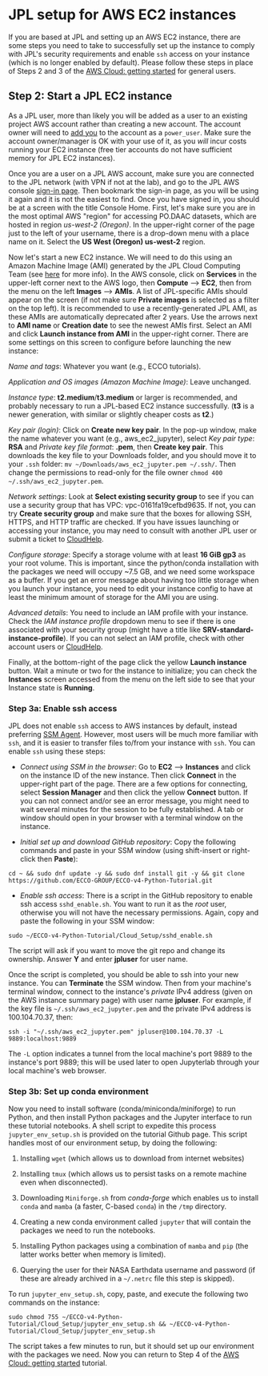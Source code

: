 # JPL setup for AWS EC2 instances

If you are based at JPL and setting up an AWS EC2 instance, there are some steps you need to take to successfully set up the instance to comply with JPL's security requirements and enable `ssh` access on your instance (which is no longer enabled by default). Please follow these steps in place of Steps 2 and 3 of the [AWS Cloud: getting started](https://ecco-v4-python-tutorial.readthedocs.io/AWS_Cloud_getting_started.html) for general users.

## Step 2: Start a JPL EC2 instance

As a JPL user, more than likely you will be added as a user to an existing project AWS account rather than creating a new account. The account owner will need to [add you](https://wiki.jpl.nasa.gov/display/cloudcomputing/Granting+access+to+the+AWS+console+to+other+JPL+users) to the account as a `power_user`. Make sure the account owner/manager is OK with your use of it, as you *will* incur costs running your EC2 instance (free tier accounts do not have sufficient memory for JPL EC2 instances).

Once you are a user on a JPL AWS account, make sure you are connected to the JPL network (with VPN if not at the lab), and go to the JPL AWS console [sign-in page](https://sso3.jpl.nasa.gov/awsconsole). Then bookmark the sign-in page, as you will be using it again and it is not the easiest to find. Once you have signed in, you should be at a screen with the title Console Home. First, let's make sure you are in the most optimal AWS "region" for accessing PO.DAAC datasets, which are hosted in region *us-west-2 (Oregon)*. In the upper-right corner of the page just to the left of your username, there is a drop-down menu with a place name on it. Select the **US West (Oregon)    us-west-2** region.

Now let's start a new EC2 instance. We will need to do this using an Amazon Machine Image (AMI) generated by the JPL Cloud Computing Team (see [here](https://wiki.jpl.nasa.gov/display/cloudcomputing/OS+Pipeline) for more info). In the AWS console, click on **Services** in the upper-left corner next to the AWS logo, then **Compute** --> **EC2**, then from the menu on the left **Images** --> **AMIs**. A list of JPL-specific AMIs should appear on the screen (if not make sure **Private images** is selected as a filter on the top left). It is recommended to use a recently-generated JPL AMI, as these AMIs are automatically deprecated after 2 years. Use the arrows next to **AMI name** or **Creation date** to see the newest AMIs first. Select an AMI and click **Launch instance from AMI** in the upper-right corner. There are some settings on this screen to configure before launching the new instance:

*Name and tags*: Whatever you want (e.g., ECCO tutorials).

*Application and OS images (Amazon Machine Image)*: Leave unchanged.

*Instance type*: **t2.medium**/**t3.medium** or larger is recommended, and probably necessary to run a JPL-based EC2 instance successfully. (**t3** is a newer generation, with similar or slightly cheaper costs as **t2**.)

*Key pair (login)*: Click on **Create new key pair**. In the pop-up window, make the name whatever you want (e.g., aws_ec2_jupyter), select *Key pair type*: **RSA** and *Private key file format*: **.pem**, then **Create key pair**. This downloads the key file to your Downloads folder, and you should move it to your `.ssh` folder: `mv ~/Downloads/aws_ec2_jupyter.pem ~/.ssh/`. Then change the permissions to read-only for the file owner `chmod 400 ~/.ssh/aws_ec2_jupyter.pem`.

*Network settings*: Look at **Select existing security group** to see if you can use a security group that has VPC: vpc-0161fa19cefbd9635. If not, you can try **Create security group** and make sure that the boxes for allowing SSH, HTTPS, and HTTP traffic are checked. If you have issues launching or accessing your instance, you may need to consult with another JPL user or submit a ticket to [CloudHelp](https://goto.jpl.nasa.gov/cloudhelp).

*Configure storage*: Specify a storage volume with at least **16 GiB gp3** as your root volume. This is important, since the python/conda installation with the packages we need will occupy ~7.5 GB, and we need some workspace as a buffer. If you get an error message about having too little storage when you launch your instance, you need to edit your instance config to have at least the minimum amount of storage for the AMI you are using.

*Advanced details*: You need to include an IAM profile with your instance. Check the *IAM instance profile* dropdown menu to see if there is one associated with your security group (might have a title like **SRV-standard-instance-profile**). If you can not select an IAM profile, check with other account users or [CloudHelp](https://goto.jpl.nasa.gov/cloudhelp).

Finally, at the bottom-right of the page click the yellow **Launch instance** button. Wait a minute or two for the instance to initialize; you can check the **Instances** screen accessed from the menu on the left side to see that your Instance state is **Running**.

### Step 3a: Enable ssh access

JPL does not enable `ssh` access to AWS instances by default, instead preferring [SSM Agent](https://docs.aws.amazon.com/systems-manager/latest/userguide/ssm-agent.html). However, most users will be much more familiar with `ssh`, and it is easier to transfer files to/from your instance with `ssh`. You can enable `ssh` using these steps:

- *Connect using SSM in the browser*: Go to **EC2** --> **Instances** and click on the instance ID of the new instance. Then click **Connect** in the upper-right part of the page. There are a few options for connecting, select **Session Manager** and then click the yellow **Connect** button. If you can not connect and/or see an error message, you might need to wait several minutes for the session to be fully established. A tab or window should open in your browser with a terminal window on the instance.

- *Initial set up and download GitHub repository*: Copy the following commands and paste in your SSM window (using shift-insert or right-click then **Paste**):

```
cd ~ && sudo dnf update -y && sudo dnf install git -y && git clone https://github.com/ECCO-GROUP/ECCO-v4-Python-Tutorial.git
```

- *Enable ssh access*: There is a script in the GitHub repository to enable ssh access `sshd_enable.sh`. You want to run it as the *root* user, otherwise you will not have the necessary permissions. Again, copy and paste the following in your SSM window:

```
sudo ~/ECCO-v4-Python-Tutorial/Cloud_Setup/sshd_enable.sh
```

The script will ask if you want to move the git repo and change its ownership. Answer **Y** and enter **jpluser** for user name.

Once the script is completed, you should be able to ssh into your new instance. You can **Terminate** the SSM window. Then from your machine's terminal window, connect to the instance's *private* IPv4 address (given on the AWS instance summary page) with user name **jpluser**. For example, if the key file is `~/.ssh/aws_ec2_jupyter.pem` and the private IPv4 address is 100.104.70.37, then:

```
ssh -i "~/.ssh/aws_ec2_jupyter.pem" jpluser@100.104.70.37 -L 9889:localhost:9889
```

The `-L` option indicates a tunnel from the local machine's port 9889 to the instance's port 9889; this will be used later to open Jupyterlab through your local machine's web browser.

### Step 3b: Set up conda environment

Now you need to install software (conda/miniconda/miniforge) to run Python, and then install Python packages and the Jupyter interface to run these tutorial notebooks. A shell script to expedite this process `jupyter_env_setup.sh` is provided on the tutorial Github page. This script handles most of our environment setup, by doing the following:

1. Installing `wget` (which allows us to download from internet websites)

1. Installing `tmux` (which allows us to persist tasks on a remote machine even when disconnected).

1. Downloading `Miniforge.sh` from *conda-forge* which enables us to install `conda` and `mamba` (a faster, C-based `conda`) in the `/tmp` directory.

1. Creating a new conda environment called `jupyter` that will contain the packages we need to run the notebooks.

1. Installing Python packages using a combination of `mamba` and `pip` (the latter works better when memory is limited).

1. Querying the user for their NASA Earthdata username and password (if these are already archived in a `~/.netrc` file this step is skipped).

To run `jupyter_env_setup.sh`, copy, paste, and execute the following two commands on the instance:

```
sudo chmod 755 ~/ECCO-v4-Python-Tutorial/Cloud_Setup/jupyter_env_setup.sh && ~/ECCO-v4-Python-Tutorial/Cloud_Setup/jupyter_env_setup.sh
```

The script takes a few minutes to run, but it should set up our environment with the packages we need. Now you can return to Step 4 of the [AWS Cloud: getting started](https://ecco-v4-python-tutorial.readthedocs.io/AWS_Cloud_getting_started.html) tutorial.